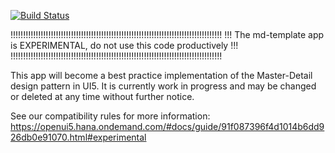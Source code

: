 [![Build Status](https://travis-ci.org/TobiasOetzel/mdSkeleton.svg?branch=master)](https://travis-ci.org/TobiasOetzel/mdSkeleton)

!!!!!!!!!!!!!!!!!!!!!!!!!!!!!!!!!!!!!!!!!!!!!!!!!!!!!!!!!!!!!!!!!!!!!!!!!!!!!!!!!!!!
!!!    The md-template app is EXPERIMENTAL, do not use this code productively    !!!
!!!!!!!!!!!!!!!!!!!!!!!!!!!!!!!!!!!!!!!!!!!!!!!!!!!!!!!!!!!!!!!!!!!!!!!!!!!!!!!!!!!!

This app will become a best practice implementation of the Master-Detail design pattern in UI5.
It is currently work in progress and may be changed or deleted at any time without further notice.

See our compatibility rules for more information:
https://openui5.hana.ondemand.com/#docs/guide/91f087396f4d1014b6dd926db0e91070.html#experimental
